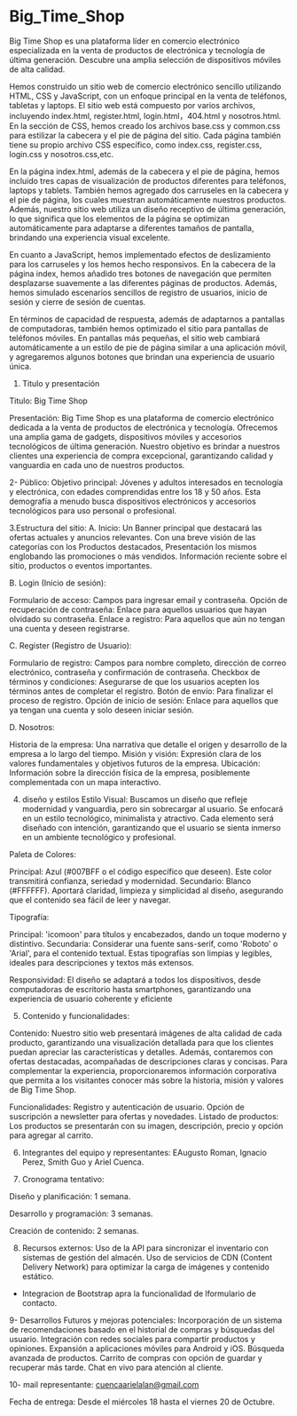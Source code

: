# Big_Time_Shop
Big Time Shop es una plataforma líder en comercio electrónico especializada en la venta de productos de electrónica y tecnología de última generación. Descubre una amplia selección de dispositivos móviles de alta calidad.



Hemos construido un sitio web de comercio electrónico sencillo utilizando HTML, CSS y JavaScript, con un enfoque principal en la venta de teléfonos, tabletas y laptops. El sitio web está compuesto por varios archivos, incluyendo index.html, register.html, login.html，404.html y nosotros.html. En la sección de CSS, hemos creado los archivos base.css y common.css para estilizar la cabecera y el pie de página del sitio. Cada página también tiene su propio archivo CSS específico, como index.css, register.css, login.css y nosotros.css,etc.

En la página index.html, además de la cabecera y el pie de página, hemos incluido tres capas de visualización de productos diferentes para teléfonos, laptops y tablets. También hemos agregado dos carruseles en la cabecera y el pie de página, los cuales muestran automáticamente nuestros productos. Además, nuestro sitio web utiliza un diseño receptivo de última generación, lo que significa que los elementos de la página se optimizan automáticamente para adaptarse a diferentes tamaños de pantalla, brindando una experiencia visual excelente.

En cuanto a JavaScript, hemos implementado efectos de deslizamiento para los carruseles y los hemos hecho responsivos. En la cabecera de la página index, hemos añadido tres botones de navegación que permiten desplazarse suavemente a las diferentes páginas de productos. Además, hemos simulado escenarios sencillos de registro de usuarios, inicio de sesión y cierre de sesión de cuentas.

En términos de capacidad de respuesta, además de adaptarnos a pantallas de computadoras, también hemos optimizado el sitio para pantallas de teléfonos móviles. En pantallas más pequeñas, el sitio web cambiará automáticamente a un estilo de pie de página similar a una aplicación móvil, y agregaremos algunos botones que brindan una experiencia de usuario única.





1. Titulo y presentación 

Titulo: Big Time Shop

Presentación: Big Time Shop es una plataforma de comercio electrónico dedicada a la venta de productos de electrónica y tecnología. Ofrecemos una amplia gama de gadgets, dispositivos móviles y accesorios tecnológicos de última generación. Nuestro objetivo es brindar a nuestros clientes una experiencia de compra excepcional, garantizando calidad y vanguardia en cada uno de nuestros productos.


2- Público: Objetivo principal: Jóvenes y adultos interesados en tecnología y electrónica, con edades comprendidas entre los 18 y 50 años. Esta demografía a menudo busca dispositivos electrónicos y accesorios tecnológicos para uso personal o profesional.


3.Estructura del sitio:
A. Inicio:
Un Banner principal que destacará las ofertas actuales y anuncios relevantes.
Con una breve visión de las categorías con los Productos destacados, Presentación los mismos englobando las promociones o más vendidos.
Información reciente sobre el sitio, productos o eventos importantes.

B. Login (Inicio de sesión):

Formulario de acceso: Campos para ingresar email y contraseña.
Opción de recuperación de contraseña: Enlace para aquellos usuarios que hayan olvidado su contraseña.
Enlace a registro: Para aquellos que aún no tengan una cuenta y deseen registrarse.

C. Register (Registro de Usuario):

Formulario de registro: Campos para nombre completo, dirección de correo electrónico, contraseña y confirmación de contraseña.
Checkbox de términos y condiciones: Asegurarse de que los usuarios acepten los términos antes de completar el registro.
Botón de envío: Para finalizar el proceso de registro.
Opción de inicio de sesión: Enlace para aquellos que ya tengan una cuenta y solo deseen iniciar sesión.

D. Nosotros:

Historia de la empresa: Una narrativa que detalle el origen y desarrollo de la empresa a lo largo del tiempo.
Misión y visión: Expresión clara de los valores fundamentales y objetivos futuros de la empresa.
Ubicación: Información sobre la dirección física de la empresa, posiblemente complementada con un mapa interactivo.

4. diseño y estilos
Estilo Visual: Buscamos un diseño que refleje modernidad y vanguardia, pero sin sobrecargar al usuario. Se enfocará en un estilo tecnológico, minimalista y atractivo. Cada elemento será diseñado con intención, garantizando que el usuario se sienta inmerso en un ambiente tecnológico y profesional.

Paleta de Colores:

Principal: Azul (#007BFF o el código específico que deseen). Este color transmitirá confianza, seriedad y modernidad.
Secundario: Blanco (#FFFFFF). Aportará claridad, limpieza y simplicidad al diseño, asegurando que el contenido sea fácil de leer y navegar.

Tipografía:

Principal: 'icomoon' para títulos y encabezados, dando un toque moderno y distintivo.
Secundaria: Considerar una fuente sans-serif, como 'Roboto' o 'Arial', para el contenido textual. Estas tipografías son limpias y legibles, ideales para descripciones y textos más extensos. 

Responsividad: El diseño se adaptará a todos los dispositivos, desde computadoras de escritorio hasta smartphones, garantizando una experiencia de usuario coherente y eficiente

5. Contenido y funcionalidades:

Contenido: Nuestro sitio web presentará imágenes de alta calidad de cada producto, garantizando una visualización detallada para que los clientes puedan apreciar las características y detalles. Además, contaremos con ofertas destacadas, acompañadas de descripciones claras y concisas. Para complementar la experiencia, proporcionaremos información corporativa que permita a los visitantes conocer más sobre la historia, misión y valores de Big Time Shop.

Funcionalidades: 
Registro y autenticación de usuario.
Opción de suscripción a newsletter para ofertas y novedades.
Listado de productos: Los productos se presentarán con su imagen, descripción, precio y opción para agregar al carrito.


6. Integrantes del equipo y representantes: EAugusto Roman,  Ignacio Perez, Smith Guo y Ariel Cuenca.  

7. Cronograma tentativo:

Diseño y planificación: 1 semana.

Desarrollo y programación: 3 semanas.

Creación de contenido: 2 semanas.

8. Recursos externos: 
Uso de la API para sincronizar el inventario con sistemas de gestión del almacén.
Uso de servicios de CDN (Content Delivery Network) para optimizar la carga de imágenes y contenido estático.

* Integracion de Bootstrap apra la funcionalidad de lformulario de contacto.

9- Desarrollos Futuros y mejoras potenciales: 
Incorporación de un sistema de recomendaciones basado en el historial de compras y búsquedas del usuario.
Integración con redes sociales para compartir productos y opiniones.
Expansión a aplicaciones móviles para Android y iOS.
Búsqueda avanzada de productos.
Carrito de compras con opción de guardar y recuperar más tarde.
Chat en vivo para atención al cliente. 


10- mail representante: cuencaarielalan@gmail.com

Fecha de entrega: Desde el miércoles 18 hasta el viernes 20 de Octubre.


